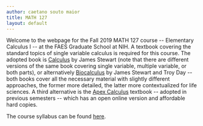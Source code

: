 ```yaml
---
author: caetano souto maior
title: MATH 127
layout: default
---
```


Welcome to the webpage for the Fall 2019 MATH 127 course -- Elementary Calculus I -- at the FAES Graduate School at NIH. A textbook covering the standard topics of single variable calculus is required for this course.
The adopted book is [Calculus](https://www.cengage.com/c/calculus-8e-stewart/) by James Stewart (note that there are different versions of the same book covering single variable, multiple variable, or both parts), or alternatively [Biocalculus](https://www.cengage.com/c/biocalculus-calculus-probability-and-statistics-for-the-life-sciences-1e-stewart/9781305114036/) by James Stewart and Troy Day -- both books cover all the necessary material with slightly different approaches, the former more detailed, the latter more contextualized for life sciences.
A third alternative is the [Apex Calculus](http://www.apexcalculus.com/) textbook -- adopted in previous semesters -- which has an open online version and affordable hard copies.

The course syllabus can be found [here](./files/math127_syllabus.pdf).
